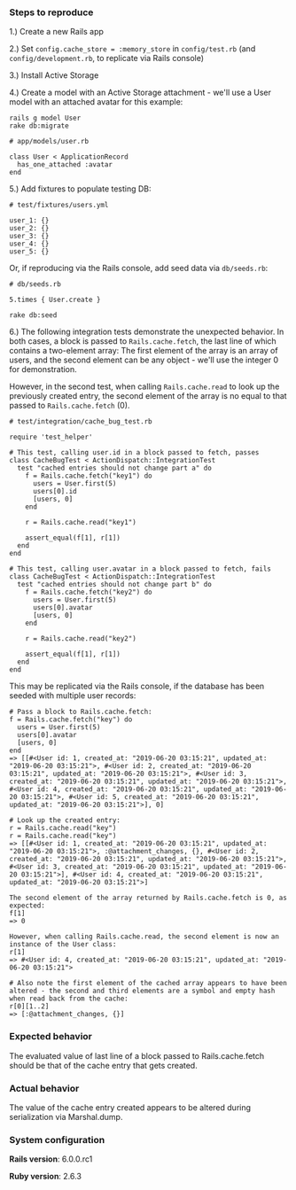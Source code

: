 ### Steps to reproduce

1.) Create a new Rails app

2.) Set `config.cache_store = :memory_store` in `config/test.rb` (and `config/development.rb`, to replicate via Rails console)

3.) Install Active Storage

4.) Create a model with an Active Storage attachment - we'll use a User model with an attached avatar for this example:

```
rails g model User
rake db:migrate
```

```
# app/models/user.rb

class User < ApplicationRecord
  has_one_attached :avatar
end
```

5.) Add fixtures to populate testing DB:

```
# test/fixtures/users.yml

user_1: {}
user_2: {}
user_3: {}
user_4: {}
user_5: {}
```

Or, if reproducing via the Rails console, add seed data via `db/seeds.rb`:

```
# db/seeds.rb

5.times { User.create }
```

```
rake db:seed
```

6.) The following integration tests demonstrate the unexpected behavior. In both cases, a block is passed to `Rails.cache.fetch`, the last line of which contains a two-element array: The first element of the array is an array of users, and the second element can be any object - we'll use the integer 0 for demonstration.

However, in the second test, when calling `Rails.cache.read` to look up the previously created entry, the second element of the array is no equal to that passed to `Rails.cache.fetch` (0).

```
# test/integration/cache_bug_test.rb

require 'test_helper'

# This test, calling user.id in a block passed to fetch, passes
class CacheBugTest < ActionDispatch::IntegrationTest
  test "cached entries should not change part a" do
    f = Rails.cache.fetch("key1") do
      users = User.first(5)
      users[0].id
      [users, 0]
    end

    r = Rails.cache.read("key1")

    assert_equal(f[1], r[1])
  end
end

# This test, calling user.avatar in a block passed to fetch, fails
class CacheBugTest < ActionDispatch::IntegrationTest
  test "cached entries should not change part b" do
    f = Rails.cache.fetch("key2") do
      users = User.first(5)
      users[0].avatar
      [users, 0]
    end

    r = Rails.cache.read("key2")

    assert_equal(f[1], r[1])
  end
end
```

This may be replicated via the Rails console, if the database has been seeded with multiple user records:

```
# Pass a block to Rails.cache.fetch:
f = Rails.cache.fetch("key") do
  users = User.first(5)
  users[0].avatar
  [users, 0]
end
=> [[#<User id: 1, created_at: "2019-06-20 03:15:21", updated_at: "2019-06-20 03:15:21">, #<User id: 2, created_at: "2019-06-20 03:15:21", updated_at: "2019-06-20 03:15:21">, #<User id: 3, created_at: "2019-06-20 03:15:21", updated_at: "2019-06-20 03:15:21">, #<User id: 4, created_at: "2019-06-20 03:15:21", updated_at: "2019-06-20 03:15:21">, #<User id: 5, created_at: "2019-06-20 03:15:21", updated_at: "2019-06-20 03:15:21">], 0]

# Look up the created entry:
r = Rails.cache.read("key")
r = Rails.cache.read("key")
=> [[#<User id: 1, created_at: "2019-06-20 03:15:21", updated_at: "2019-06-20 03:15:21">, :@attachment_changes, {}, #<User id: 2, created_at: "2019-06-20 03:15:21", updated_at: "2019-06-20 03:15:21">, #<User id: 3, created_at: "2019-06-20 03:15:21", updated_at: "2019-06-20 03:15:21">], #<User id: 4, created_at: "2019-06-20 03:15:21", updated_at: "2019-06-20 03:15:21">]

The second element of the array returned by Rails.cache.fetch is 0, as expected:
f[1]
=> 0

However, when calling Rails.cache.read, the second element is now an instance of the User class:
r[1]
=> #<User id: 4, created_at: "2019-06-20 03:15:21", updated_at: "2019-06-20 03:15:21">

# Also note the first element of the cached array appears to have been altered - the second and third elements are a symbol and empty hash when read back from the cache:
r[0][1..2]
=> [:@attachment_changes, {}]
```

### Expected behavior
The evaluated value of last line of a block passed to Rails.cache.fetch should be that of the cache entry that gets created.

### Actual behavior
The value of the cache entry created appears to be altered during serialization via Marshal.dump.

### System configuration
**Rails version**: 6.0.0.rc1

**Ruby version**: 2.6.3